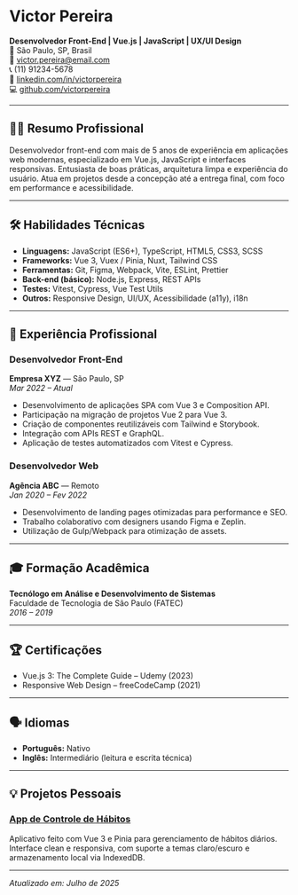 # Victor Pereira

**Desenvolvedor Front-End | Vue.js | JavaScript | UX/UI Design**  
📍 São Paulo, SP, Brasil  
📧 victor.pereira@email.com  
📞 (11) 91234-5678  
💼 [linkedin.com/in/victorpereira](https://linkedin.com/in/victorpereira)  
💻 [github.com/victorpereira](https://github.com/victorpereira)

---

## 🧑‍💼 Resumo Profissional

Desenvolvedor front-end com mais de 5 anos de experiência em aplicações web modernas, especializado em Vue.js, JavaScript e interfaces responsivas. Entusiasta de boas práticas, arquitetura limpa e experiência do usuário. Atua em projetos desde a concepção até a entrega final, com foco em performance e acessibilidade.

---

## 🛠️ Habilidades Técnicas

- **Linguagens:** JavaScript (ES6+), TypeScript, HTML5, CSS3, SCSS
- **Frameworks:** Vue 3, Vuex / Pinia, Nuxt, Tailwind CSS
- **Ferramentas:** Git, Figma, Webpack, Vite, ESLint, Prettier
- **Back-end (básico):** Node.js, Express, REST APIs
- **Testes:** Vitest, Cypress, Vue Test Utils
- **Outros:** Responsive Design, UI/UX, Acessibilidade (a11y), i18n

---

## 🧳 Experiência Profissional

### Desenvolvedor Front-End

**Empresa XYZ** — São Paulo, SP  
_Mar 2022 – Atual_

- Desenvolvimento de aplicações SPA com Vue 3 e Composition API.
- Participação na migração de projetos Vue 2 para Vue 3.
- Criação de componentes reutilizáveis com Tailwind e Storybook.
- Integração com APIs REST e GraphQL.
- Aplicação de testes automatizados com Vitest e Cypress.

### Desenvolvedor Web

**Agência ABC** — Remoto  
_Jan 2020 – Fev 2022_

- Desenvolvimento de landing pages otimizadas para performance e SEO.
- Trabalho colaborativo com designers usando Figma e Zeplin.
- Utilização de Gulp/Webpack para otimização de assets.

---

## 🎓 Formação Acadêmica

**Tecnólogo em Análise e Desenvolvimento de Sistemas**  
Faculdade de Tecnologia de São Paulo (FATEC)  
_2016 – 2019_

---

## 🏆 Certificações

- Vue.js 3: The Complete Guide – Udemy (2023)
- Responsive Web Design – freeCodeCamp (2021)

---

## 🗣️ Idiomas

- **Português:** Nativo
- **Inglês:** Intermediário (leitura e escrita técnica)

---

## 💡 Projetos Pessoais

### [App de Controle de Hábitos](https://github.com/victorpereira/habits-app)

Aplicativo feito com Vue 3 e Pinia para gerenciamento de hábitos diários. Interface clean e responsiva, com suporte a temas claro/escuro e armazenamento local via IndexedDB.

---

_Atualizado em: Julho de 2025_
